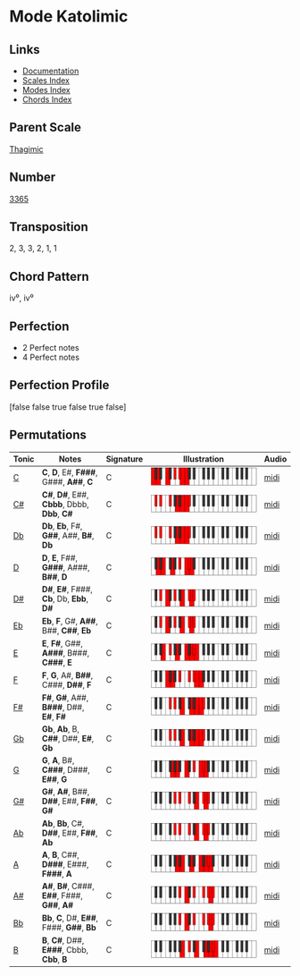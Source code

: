 # Mode Katolimic

## Links

- [Documentation](README.md)
- [Scales Index](Scales.md)
- [Modes Index](Modes.md)
- [Chords Index](Chords.md)

## Parent Scale

[Thagimic](ScaleThagimic.md)

## Number

[3365](https://ianring.com/musictheory/scales/3365)

## Transposition

2, 3, 3, 2, 1, 1

## Chord Pattern

iv⁰, iv⁰

## Perfection

- 2 Perfect notes
- 4 Perfect notes

## Perfection Profile

[false false true false true false]

## Permutations

| Tonic | Notes | Signature | Illustration | Audio |
|-------|-------|-----------|--------------|-------|
| [C](ModeCNaturalKatolimic.md) | **C**, **D**, E#, **F###**, G###, **A##**, **C** | C | ![CNaturalKatolimic](ModeCNaturalKatolimic.png) | [midi](https://github.com/edipermadi/music/blob/main/docs/ModeCNaturalKatolimic.mid?raw=true) |
| [C#](ModeCSharpKatolimic.md) | **C#**, **D#**, E##, **Cbbb**, Dbbb, **Dbb**, **C#** | C | ![CSharpKatolimic](ModeCSharpKatolimic.png) | [midi](https://github.com/edipermadi/music/blob/main/docs/ModeCSharpKatolimic.mid?raw=true) |
| [Db](ModeDFlatKatolimic.md) | **Db**, **Eb**, F#, **G##**, A##, **B#**, **Db** | C | ![DFlatKatolimic](ModeDFlatKatolimic.png) | [midi](https://github.com/edipermadi/music/blob/main/docs/ModeDFlatKatolimic.mid?raw=true) |
| [D](ModeDNaturalKatolimic.md) | **D**, **E**, F##, **G###**, A###, **B##**, **D** | C | ![DNaturalKatolimic](ModeDNaturalKatolimic.png) | [midi](https://github.com/edipermadi/music/blob/main/docs/ModeDNaturalKatolimic.mid?raw=true) |
| [D#](ModeDSharpKatolimic.md) | **D#**, **E#**, F###, **Cb**, Db, **Ebb**, **D#** | C | ![DSharpKatolimic](ModeDSharpKatolimic.png) | [midi](https://github.com/edipermadi/music/blob/main/docs/ModeDSharpKatolimic.mid?raw=true) |
| [Eb](ModeEFlatKatolimic.md) | **Eb**, **F**, G#, **A##**, B##, **C##**, **Eb** | C | ![EFlatKatolimic](ModeEFlatKatolimic.png) | [midi](https://github.com/edipermadi/music/blob/main/docs/ModeEFlatKatolimic.mid?raw=true) |
| [E](ModeENaturalKatolimic.md) | **E**, **F#**, G##, **A###**, B###, **C###**, **E** | C | ![ENaturalKatolimic](ModeENaturalKatolimic.png) | [midi](https://github.com/edipermadi/music/blob/main/docs/ModeENaturalKatolimic.mid?raw=true) |
| [F](ModeFNaturalKatolimic.md) | **F**, **G**, A#, **B##**, C###, **D##**, **F** | C | ![FNaturalKatolimic](ModeFNaturalKatolimic.png) | [midi](https://github.com/edipermadi/music/blob/main/docs/ModeFNaturalKatolimic.mid?raw=true) |
| [F#](ModeFSharpKatolimic.md) | **F#**, **G#**, A##, **B###**, D##, **E#**, **F#** | C | ![FSharpKatolimic](ModeFSharpKatolimic.png) | [midi](https://github.com/edipermadi/music/blob/main/docs/ModeFSharpKatolimic.mid?raw=true) |
| [Gb](ModeGFlatKatolimic.md) | **Gb**, **Ab**, B, **C##**, D##, **E#**, **Gb** | C | ![GFlatKatolimic](ModeGFlatKatolimic.png) | [midi](https://github.com/edipermadi/music/blob/main/docs/ModeGFlatKatolimic.mid?raw=true) |
| [G](ModeGNaturalKatolimic.md) | **G**, **A**, B#, **C###**, D###, **E##**, **G** | C | ![GNaturalKatolimic](ModeGNaturalKatolimic.png) | [midi](https://github.com/edipermadi/music/blob/main/docs/ModeGNaturalKatolimic.mid?raw=true) |
| [G#](ModeGSharpKatolimic.md) | **G#**, **A#**, B##, **D##**, E##, **F##**, **G#** | C | ![GSharpKatolimic](ModeGSharpKatolimic.png) | [midi](https://github.com/edipermadi/music/blob/main/docs/ModeGSharpKatolimic.mid?raw=true) |
| [Ab](ModeAFlatKatolimic.md) | **Ab**, **Bb**, C#, **D##**, E##, **F##**, **Ab** | C | ![AFlatKatolimic](ModeAFlatKatolimic.png) | [midi](https://github.com/edipermadi/music/blob/main/docs/ModeAFlatKatolimic.mid?raw=true) |
| [A](ModeANaturalKatolimic.md) | **A**, **B**, C##, **D###**, E###, **F###**, **A** | C | ![ANaturalKatolimic](ModeANaturalKatolimic.png) | [midi](https://github.com/edipermadi/music/blob/main/docs/ModeANaturalKatolimic.mid?raw=true) |
| [A#](ModeASharpKatolimic.md) | **A#**, **B#**, C###, **E##**, F###, **G##**, **A#** | C | ![ASharpKatolimic](ModeASharpKatolimic.png) | [midi](https://github.com/edipermadi/music/blob/main/docs/ModeASharpKatolimic.mid?raw=true) |
| [Bb](ModeBFlatKatolimic.md) | **Bb**, **C**, D#, **E##**, F###, **G##**, **Bb** | C | ![BFlatKatolimic](ModeBFlatKatolimic.png) | [midi](https://github.com/edipermadi/music/blob/main/docs/ModeBFlatKatolimic.mid?raw=true) |
| [B](ModeBNaturalKatolimic.md) | **B**, **C#**, D##, **E###**, Cbbb, **Cbb**, **B** | C | ![BNaturalKatolimic](ModeBNaturalKatolimic.png) | [midi](https://github.com/edipermadi/music/blob/main/docs/ModeBNaturalKatolimic.mid?raw=true) |
